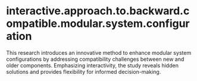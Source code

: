 # interactive.approach.to.backward.compatible.modular.system.configuration
This research introduces an innovative method to enhance modular system configurations by addressing compatibility challenges between new and older components. Emphasizing interactivity, the study reveals hidden solutions and provides flexibility for informed decision-making.
